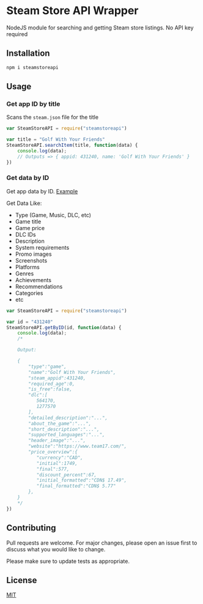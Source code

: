 # Steam Store API Wrapper

NodeJS module for searching and getting Steam store listings.
No API key required

## Installation


```bash
npm i steamstoreapi
```

## Usage

### Get app ID by title
Scans the ``steam.json`` file for the title
```javascript
var SteamStoreAPI = require("steamstoreapi")

var title = "Golf With Your Friends"
SteamStoreAPI.searchItem(title, function(data) {
    console.log(data);
    // Outputs => { appid: 431240, name: 'Golf With Your Friends' }
})
```

### Get data by ID
Get app data by ID. [Example](https://store.steampowered.com/api/appdetails?appids=431240)

Get Data Like:
- Type (Game, Music, DLC, etc)
- Game title
- Game price
- DLC IDs
- Description
- System requirements
- Promo images
- Screenshots
- Platforms
- Genres
- Achievements
- Recommendations
- Categories
- etc

```javascript
var SteamStoreAPI = require("steamstoreapi")

var id = "431240"
SteamStoreAPI.getByID(id, function(data) {
    console.log(data);
    /*

    Output:

    {
        "type":"game",
        "name":"Golf With Your Friends",
        "steam_appid":431240,
        "required_age":0,
        "is_free":false,
        "dlc":[
           564170,
           1277570
        ],
        "detailed_description":"...",
        "about_the_game":"...",
        "short_description":"...",
        "supported_languages":"...",
        "header_image":"...",
        "website":"https://www.team17.com/",
        "price_overview":{
           "currency":"CAD",
           "initial":1749,
           "final":577,
           "discount_percent":67,
           "initial_formatted":"CDN$ 17.49",
           "final_formatted":"CDN$ 5.77"
        },
    }
    */
})
```

## Contributing
Pull requests are welcome. For major changes, please open an issue first to discuss what you would like to change.

Please make sure to update tests as appropriate.

## License
[MIT](https://choosealicense.com/licenses/mit/)